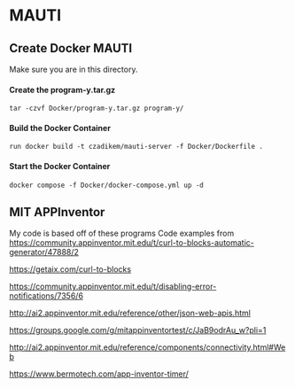 # MAUTI

## Create Docker MAUTI

Make sure you are in this directory.

#### Create the program-y.tar.gz

```tar -czvf Docker/program-y.tar.gz program-y/```

#### Build the Docker Container

```run docker build -t czadikem/mauti-server -f Docker/Dockerfile .```

#### Start the Docker Container

```docker compose -f Docker/docker-compose.yml up -d```

## MIT APPInventor

My code is based off of these programs
Code examples from
https://community.appinventor.mit.edu/t/curl-to-blocks-automatic-generator/47888/2

https://getaix.com/curl-to-blocks

https://community.appinventor.mit.edu/t/disabling-error-notifications/7356/6

http://ai2.appinventor.mit.edu/reference/other/json-web-apis.html 

https://groups.google.com/g/mitappinventortest/c/JaB9odrAu_w?pli=1

http://ai2.appinventor.mit.edu/reference/components/connectivity.html#Web

https://www.bermotech.com/app-inventor-timer/